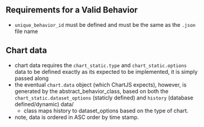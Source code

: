 ## Requirements for a Valid Behavior
- `unique_behavior_id` must be defined and must be the same as the `.json` file name


## Chart data
- chart data requires the `chart_static.type` and `chart_static.options` data to be defined exactly as its expected to be implemented, it is simply passed along
- the eventual `chart.data` object (which ChartJS expects), however, is generated by the abstract_behavior_class, based on both the `chart_static.dataset_options` (staticly defined) and `history` (database defined/dynamic) data/
    - class maps history to dataset_options based on the type of chart.
- note, data is ordered in ASC order by time stamp. 